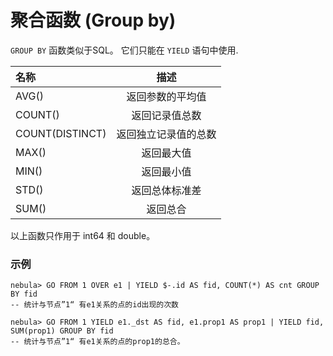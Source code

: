 
# 聚合函数 (Group by)

 `GROUP BY` 函数类似于SQL。 它们只能在 `YIELD` 语句中使用.

|名称 | 描述 |
|:----|:----:|
| AVG()           | 返回参数的平均值 |
| COUNT()         | 返回记录值总数 |
| COUNT(DISTINCT) | 返回独立记录值的总数 |
| MAX()           | 返回最大值 |
| MIN()           | 返回最小值 |
| STD()           | 返回总体标准差 | 
| SUM()	          | 返回总合 |

以上函数只作用于 int64 和 double。

### 示例

```
nebula> GO FROM 1 OVER e1 | YIELD $-.id AS fid, COUNT(*) AS cnt GROUP BY fid
-- 统计与节点”1“ 有e1关系的点的id出现的次数

nebula> GO FROM 1 YIELD e1._dst AS fid, e1.prop1 AS prop1 | YIELD fid, SUM(prop1) GROUP BY fid
-- 统计与节点”1“ 有e1关系的点的prop1的总合。
```